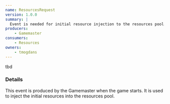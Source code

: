 ```yaml
---
name: ResourcesRequest
version: 1.0.0
summary: |
  Event is needed for initial resource injection to the resources pool.
producers:
    - Gamemaster
consumers:
    - Resources
owners:
    - tmogdans
---
```


<Admonition>tbd</Admonition>

### Details

This event is produced by the Gamemaster when the game starts. 
It is used to inject the initial resources into the resources pool.

<NodeGraph title="Consumer / Producer Diagram" />

<Schema />
